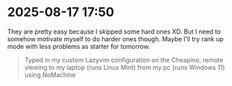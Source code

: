 # 2025-08-17 17:50

They are pretty easy because I skipped some hard ones XD. But I need to somehow motivate myself to do harder ones though. Maybe I'll try rank up mode with less problems as starter for tomorrow.

> Typed in my custom Lazyvim configuration on the Cheapino, remote viewing to my laptop (runs Linux Mint) from my pc (runs Windows 11) using NoMachine
